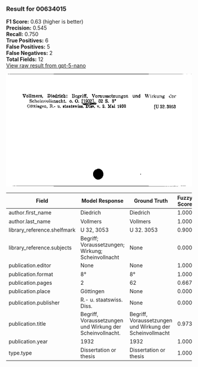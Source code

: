 ### Result for 00634015
**F1 Score:** 0.63 (higher is better)<br>**Precision:** 0.545<br>**Recall:** 0.750<br>**True Positives:** 6<br>**False Positives:** 5<br>**False Negatives:** 2<br>**Total Fields:** 12<br>[View raw result from gpt-5-nano](https://github.com/RISE-UNIBAS/humanities_data_benchmark/blob/main/results/2025-09-02/T0167/request_T0167_00634015.json)

<img src="https://github.com/RISE-UNIBAS/humanities_data_benchmark/blob/main/benchmarks/zettelkatalog/images/00634015.jpg?raw=true" alt="00634015" width="600px">

| Field | Model Response | Ground Truth | Fuzzy Score | Match |
|-------|----------------|--------------|-------------|-------|
| author.first_name | Diedrich | Diedrich | 1.000 | ✅ |
| author.last_name | Vollmers | Vollmers | 1.000 | ✅ |
| library_reference.shelfmark | U 32, 3053 | U 32. 3053 | 0.900 | ❌ |
| library_reference.subjects | Begriff; Voraussetzungen; Wirkung; Scheinvollnacht | None | 0.000 | ❌ |
| publication.editor | None | None | 1.000 | ✅ |
| publication.format | 8° | 8° | 1.000 | ✅ |
| publication.pages | 2 | 62 | 0.667 | ❌ |
| publication.place | Göttingen | None | 0.000 | ❌ |
| publication.publisher | R.- u. staatswiss. Diss. | None | 0.000 | ❌ |
| publication.title | Begriff, Voraussetzungen und Wirkung der Scheinvollnacht. | Begriff, Voraussetzungen und Wirkung der Scheinvollmacht | 0.973 | ✅ |
| publication.year | 1932 | 1932 | 1.000 | ✅ |
| type.type | Dissertation or thesis | Dissertation or thesis | 1.000 | ✅ |
